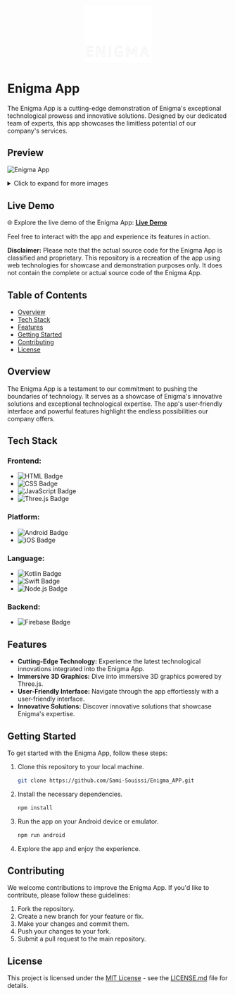 <p align="center">
    <img width="30%" src="./Preview/enigmawhite.png" alt="Enigma Logo">
</p>

# Enigma App

The Enigma App is a cutting-edge demonstration of Enigma's exceptional technological prowess and innovative solutions. Designed by our dedicated team of experts, this app showcases the limitless potential of our company's services.

## Preview
![Enigma App](./Preview/thumb.gif)
<details>
  <summary>Click to expand for more images</summary>
<div style="text-align:center;">
  <table style="margin: 0 auto;">
    <tr>
      <td> <img src="./Preview/01.png" alt="Image 1">
      </td>
      <td><img src="./Preview/02.png" alt="Image 2">
      </td>
    </tr>
  </table>
</div>

  ![Image 1](./Preview/5400454.png)
  

</details>

## Live Demo

🌐 Explore the live demo of the Enigma App: [**Live Demo**](https://example.com) <!-- Replace with the actual live demo URL -->

Feel free to interact with the app and experience its features in action.

**Disclaimer:** Please note that the actual source code for the Enigma App is classified and proprietary. This repository is a recreation of the app using web technologies for showcase and demonstration purposes only. It does not contain the complete or actual source code of the Enigma App.


## Table of Contents

- [Overview](#overview)
- [Tech Stack](#tech-stack)
- [Features](#features)
- [Getting Started](#getting-started)
- [Contributing](#contributing)
- [License](#license)

## Overview

The Enigma App is a testament to our commitment to pushing the boundaries of technology. It serves as a showcase of Enigma's innovative solutions and exceptional technological expertise. The app's user-friendly interface and powerful features highlight the endless possibilities our company offers.

## Tech Stack

### Frontend:

- ![HTML Badge](https://img.shields.io/badge/HTML-5C3EE8?style=for-the-badge&logo=html5&logoColor=white)
- ![CSS Badge](https://img.shields.io/badge/CSS-1572B6?style=for-the-badge&logo=css3&logoColor=white)
- ![JavaScript Badge](https://img.shields.io/badge/JavaScript-F7DF1E?style=for-the-badge&logo=javascript&logoColor=black)
- ![Three.js Badge](https://img.shields.io/badge/Three.js-000000?style=for-the-badge&logo=three.js&logoColor=white)

### Platform:

- ![Android Badge](https://img.shields.io/badge/Android-3DDC84?style=for-the-badge&logo=android&logoColor=white)
- ![iOS Badge](https://img.shields.io/badge/iOS-000000?style=for-the-badge&logo=apple&logoColor=white)


### Language:

- ![Kotlin Badge](https://img.shields.io/badge/Kotlin-0095D5?style=for-the-badge&logo=kotlin&logoColor=white)
- ![Swift Badge](https://img.shields.io/badge/Swift-FA7343?style=for-the-badge&logo=swift&logoColor=white)
- ![Node.js Badge](https://img.shields.io/badge/Node.js-68A063?style=for-the-badge&logo=node.js&logoColor=white)

### Backend:
- ![Firebase Badge](https://img.shields.io/badge/Firebase-FFCA28?style=for-the-badge&logo=firebase&logoColor=black)


## Features

- **Cutting-Edge Technology:** Experience the latest technological innovations integrated into the Enigma App.
- **Immersive 3D Graphics:** Dive into immersive 3D graphics powered by Three.js.
- **User-Friendly Interface:** Navigate through the app effortlessly with a user-friendly interface.
- **Innovative Solutions:** Discover innovative solutions that showcase Enigma's expertise.

## Getting Started

To get started with the Enigma App, follow these steps:

1. Clone this repository to your local machine.

   ```bash
   git clone https://github.com/Sami-Souissi/Enigma_APP.git
   ```

2. Install the necessary dependencies.

   ```bash
   npm install
   ```

3. Run the app on your Android device or emulator.

   ```bash
   npm run android
   ```

4. Explore the app and enjoy the experience.


## Contributing

We welcome contributions to improve the Enigma App. If you'd like to contribute, please follow these guidelines:

1. Fork the repository.
2. Create a new branch for your feature or fix.
3. Make your changes and commit them.
4. Push your changes to your fork.
5. Submit a pull request to the main repository.

## License

This project is licensed under the [MIT License](LICENSE.md) - see the [LICENSE.md](LICENSE.md) file for details.
